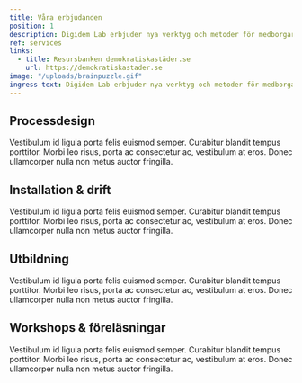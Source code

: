 ```yaml
---
title: Våra erbjudanden
position: 1
description: Digidem Lab erbjuder nya verktyg och metoder för medborgardeltagande.
ref: services
links:
  - title: Resursbanken demokratiskastäder.se
    url: https://demokratiskastader.se
image: "/uploads/brainpuzzle.gif"
ingress-text: Digidem Lab erbjuder nya verktyg och metoder för medborgardeltagande. Vi hjälper er med processdesign av deltagandeprocesser, installation och utbildning i digitala plattformar för deltagande, workshops och föreläsningar.
---
```


## Processdesign
Vestibulum id ligula porta felis euismod semper. Curabitur blandit tempus porttitor. Morbi leo risus, porta ac consectetur ac, vestibulum at eros. Donec ullamcorper nulla non metus auctor fringilla.

## Installation & drift
Vestibulum id ligula porta felis euismod semper. Curabitur blandit tempus porttitor. Morbi leo risus, porta ac consectetur ac, vestibulum at eros. Donec ullamcorper nulla non metus auctor fringilla.

## Utbildning
Vestibulum id ligula porta felis euismod semper. Curabitur blandit tempus porttitor. Morbi leo risus, porta ac consectetur ac, vestibulum at eros. Donec ullamcorper nulla non metus auctor fringilla.

## Workshops & föreläsningar
Vestibulum id ligula porta felis euismod semper. Curabitur blandit tempus porttitor. Morbi leo risus, porta ac consectetur ac, vestibulum at eros. Donec ullamcorper nulla non metus auctor fringilla.
